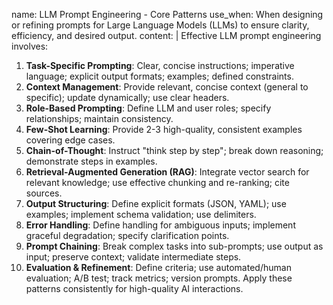 name: LLM Prompt Engineering - Core Patterns
use_when: When designing or refining prompts for Large Language Models (LLMs) to ensure clarity, efficiency, and desired output.
content: |
  Effective LLM prompt engineering involves:
  1.  **Task-Specific Prompting**: Clear, concise instructions; imperative language; explicit output formats; examples; defined constraints.
  2.  **Context Management**: Provide relevant, concise context (general to specific); update dynamically; use clear headers.
  3.  **Role-Based Prompting**: Define LLM and user roles; specify relationships; maintain consistency.
  4.  **Few-Shot Learning**: Provide 2-3 high-quality, consistent examples covering edge cases.
  5.  **Chain-of-Thought**: Instruct "think step by step"; break down reasoning; demonstrate steps in examples.
  6.  **Retrieval-Augmented Generation (RAG)**: Integrate vector search for relevant knowledge; use effective chunking and re-ranking; cite sources.
  7.  **Output Structuring**: Define explicit formats (JSON, YAML); use examples; implement schema validation; use delimiters.
  8.  **Error Handling**: Define handling for ambiguous inputs; implement graceful degradation; specify clarification points.
  9.  **Prompt Chaining**: Break complex tasks into sub-prompts; use output as input; preserve context; validate intermediate steps.
  10. **Evaluation & Refinement**: Define criteria; use automated/human evaluation; A/B test; track metrics; version prompts.
  Apply these patterns consistently for high-quality AI interactions.

